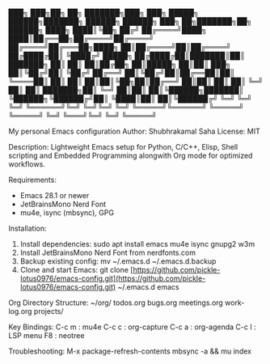 
███╗   ███╗██╗   ██╗    ███████╗███╗   ███╗ █████╗  ██████╗███████╗     ██████╗ ██████╗ ███╗   ██╗███████╗██╗ ██████╗ 
████╗ ████║╚██╗ ██╔╝    ██╔════╝████╗ ████║██╔══██╗██╔════╝██╔════╝    ██╔════╝██╔═══██╗████╗  ██║██╔════╝██║██╔════╝ 
██╔████╔██║ ╚████╔╝     █████╗  ██╔████╔██║███████║██║     ███████╗    ██║     ██║   ██║██╔██╗ ██║█████╗  ██║██║  ███╗
██║╚██╔╝██║  ╚██╔╝      ██╔══╝  ██║╚██╔╝██║██╔══██║██║     ╚════██║    ██║     ██║   ██║██║╚██╗██║██╔══╝  ██║██║   ██║
██║ ╚═╝ ██║   ██║       ███████╗██║ ╚═╝ ██║██║  ██║╚██████╗███████║    ╚██████╗╚██████╔╝██║ ╚████║██║     ██║╚██████╔╝
╚═╝     ╚═╝   ╚═╝       ╚══════╝╚═╝     ╚═╝╚═╝  ╚═╝ ╚═════╝╚══════╝     ╚═════╝ ╚═════╝ ╚═╝  ╚═══╝╚═╝     ╚═╝ ╚═════╝                                                                                                                     

My personal Emacs configuration
Author: Shubhrakamal Saha
License: MIT

Description:
Lightweight Emacs setup for Python, C/C++, Elisp, Shell scripting and Embedded Programming alongwith Org mode for optimized workflows.

Requirements:

* Emacs 28.1 or newer
* JetBrainsMono Nerd Font
* mu4e, isync (mbsync), GPG

Installation:

1. Install dependencies:
   sudo apt install emacs mu4e isync gnupg2 w3m
2. Install JetBrainsMono Nerd Font from nerdfonts.com
3. Backup existing config:
   mv ~/.emacs.d ~/.emacs.d.backup
4. Clone and start Emacs:
   git clone [https://github.com/pickle-lotus0976/emacs-config.git](https://github.com/pickle-lotus0976/emacs-config.git) ~/.emacs.d
   emacs

Org Directory Structure:
~/org/
todos.org
bugs.org
meetings.org
work-log.org
projects/

Key Bindings:
C-c m  : mu4e
C-c c  : org-capture
C-c a  : org-agenda
C-c l  : LSP menu
F8     : neotree

Troubleshooting:
M-x package-refresh-contents
mbsync -a && mu index
